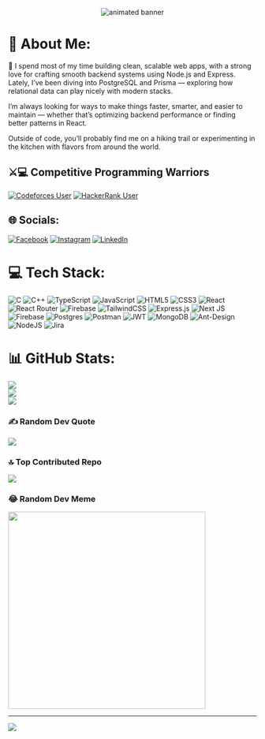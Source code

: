 
<p align="center">
  <img src="https://i.pinimg.com/originals/cd/19/aa/cd19aa1e727d79be52ac4ce88a649951.gif" alt="animated banner" />
</p>

# 💫 About Me:
👯 I spend most of my time building clean, scalable web apps, with a strong love for crafting smooth backend systems using Node.js and Express. Lately, I’ve been diving into PostgreSQL and Prisma — exploring how relational data can play nicely with modern stacks.

I’m always looking for ways to make things faster, smarter, and easier to maintain — whether that’s optimizing backend performance or finding better patterns in React.

Outside of code, you’ll probably find me on a hiking trail or experimenting in the kitchen with flavors from around the world.


## ⚔️💻 Competitive Programming Warriors
[![Codeforces User](https://img.shields.io/badge/Codeforces-Opu34-orange?style=for-the-badge&logo=codeforces)](https://codeforces.com/profile/opu34)
[![HackerRank User](https://img.shields.io/badge/HackerRank-nurmdopu428-2EC866?style=for-the-badge&logo=HackerRank&logoColor=white)](https://www.hackerrank.com/profile/nurmdopu428)

## 🌐 Socials:
[![Facebook](https://img.shields.io/badge/Facebook-%231877F2.svg?logo=Facebook&logoColor=white)](https://facebook.com/nurmdopu.opu) [![Instagram](https://img.shields.io/badge/Instagram-%23E4405F.svg?logo=Instagram&logoColor=white)](https://instagram.com/your_opu) [![LinkedIn](https://img.shields.io/badge/LinkedIn-%230077B5.svg?logo=linkedin&logoColor=white)](https://linkedin.com/in/md-nur-mohammod-2b8a55226) 

# 💻 Tech Stack:
![C](https://img.shields.io/badge/C-%2300599C.svg?style=for-the-badge&logo=c&logoColor=white)
![C++](https://img.shields.io/badge/C++-%2300599C.svg?style=for-the-badge&logo=c%2B%2B&logoColor=white)
![TypeScript](https://img.shields.io/badge/typescript-%23007ACC.svg?style=for-the-badge&logo=typescript&logoColor=white) ![JavaScript](https://img.shields.io/badge/javascript-%23323330.svg?style=for-the-badge&logo=javascript&logoColor=%23F7DF1E) ![HTML5](https://img.shields.io/badge/html5-%23E34F26.svg?style=for-the-badge&logo=html5&logoColor=white) ![CSS3](https://img.shields.io/badge/css3-%231572B6.svg?style=for-the-badge&logo=css3&logoColor=white) ![React](https://img.shields.io/badge/react-%2320232a.svg?style=for-the-badge&logo=react&logoColor=%2361DAFB) ![React Router](https://img.shields.io/badge/React_Router-CA4245?style=for-the-badge&logo=react-router&logoColor=white) ![Firebase](https://img.shields.io/badge/firebase-%23039BE5.svg?style=for-the-badge&logo=firebase) ![TailwindCSS](https://img.shields.io/badge/tailwindcss-%2338B2AC.svg?style=for-the-badge&logo=tailwind-css&logoColor=white) ![Express.js](https://img.shields.io/badge/express.js-%23404d59.svg?style=for-the-badge&logo=express&logoColor=%2361DAFB) ![Next JS](https://img.shields.io/badge/Next-black?style=for-the-badge&logo=next.js&logoColor=white) ![Firebase](https://img.shields.io/badge/firebase-%23039BE5.svg?style=for-the-badge&logo=firebase) ![Postgres](https://img.shields.io/badge/postgres-%23316192.svg?style=for-the-badge&logo=postgresql&logoColor=white) ![Postman](https://img.shields.io/badge/Postman-FF6C37?style=for-the-badge&logo=postman&logoColor=white) ![JWT](https://img.shields.io/badge/JWT-black?style=for-the-badge&logo=JSON%20web%20tokens) ![MongoDB](https://img.shields.io/badge/MongoDB-%234ea94b.svg?style=for-the-badge&logo=mongodb&logoColor=white) ![Ant-Design](https://img.shields.io/badge/-AntDesign-%230170FE?style=for-the-badge&logo=ant-design&logoColor=white) ![NodeJS](https://img.shields.io/badge/node.js-6DA55F?style=for-the-badge&logo=node.js&logoColor=white) ![Jira](https://img.shields.io/badge/jira-%230A0FFF.svg?style=for-the-badge&logo=jira&logoColor=white)
# 📊 GitHub Stats:
![](https://github-readme-stats.vercel.app/api?username=opuopu&theme=vue-dark&hide_border=true&include_all_commits=true&count_private=true)<br/>
![](https://github-readme-streak-stats.herokuapp.com/?user=opuopu&theme=vue-dark&hide_border=true)<br/>
![](https://github-readme-stats.vercel.app/api/top-langs/?username=opuopu&theme=vue-dark&hide_border=true&include_all_commits=true&count_private=true&layout=compact)

### ✍️ Random Dev Quote
![](https://quotes-github-readme.vercel.app/api?type=horizontal&theme=tokyonight)

### 🔝 Top Contributed Repo
![](https://github-contributor-stats.vercel.app/api?username=opuopu&limit=5&theme=nord&combine_all_yearly_contributions=true)

### 😂 Random Dev Meme
<img src='https://randommeme-five.vercel.app/' style="height: 400px;"/>

---
[![](https://visitcount.itsvg.in/api?id=opuopu&icon=0&color=0)](https://visitcount.itsvg.in)

<!-- Proudly created with GPRM ( https://gprm.itsvg.in ) -->
